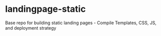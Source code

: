 landingpage-static
==================

Base repo for building static landing pages - Compile Templates, CSS, JS, and deployment strategy

